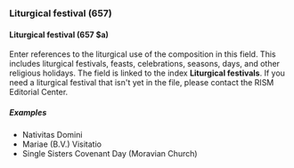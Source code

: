 ### Liturgical festival (657)

#### Liturgical festival (657 $a)
Enter references to the liturgical use of the composition in this field. This includes liturgical festivals, feasts,
celebrations, seasons, days, and other religious holidays. The field is linked to the index **Liturgical festivals**. If
you need a liturgical festival that isn't yet in the file, please contact the RISM Editorial Center.

##### Examples

- Nativitas Domini
- Mariae (B.V.) Visitatio
- Single Sisters Covenant Day (Moravian Church)
